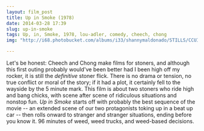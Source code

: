 ```yaml
---
layout: film_post
title: Up in Smoke (1978)
date: 2014-03-28 17:39 
slug: up-in-smoke
tags: Up, in, Smoke, 1978, lou-adler, comedy, cheech, chong
img: "http://i68.photobucket.com/albums/i33/shannymaldonado/STILLS/CCUIS9.jpg"

---
```


Let's be honest: Cheech and Chong make films for stoners, and although this first outing probably would've been better had I been high off my rocker, it is still the _definitive_ stoner flick. There is no drama or tension, no true conflict or moral of the story; if it had a plot, it certainly fell to the wayside by the 5 minute mark. This film is about two stoners who ride high and bang chicks, with scene after scene of ridiculous situations and nonstop fun. _Up in Smoke_ starts off with probably the best sequence of the movie -- an extended scene of our two protagonists toking up in a beat up car -- then rolls onward to stranger and stranger situations, ending before you know it. 96 minutes of weed, weed trucks, and weed-based decisions. 